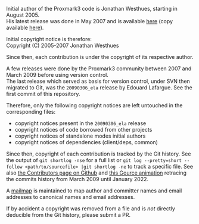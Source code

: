 Initial author of the Proxmark3 code is Jonathan Westhues, starting in August 2005.  
His latest release was done in May 2007 and is available [here](https://cq.cx/dl/proxmark3-may23-2007.zip) (copy available [here](http://proxmark.org/files/J.Westhues/)).

Initial copyright notice is therefore:  
Copyright (C) 2005-2007 Jonathan Westhues

Since then, each contribution is under the copyright of its respective author.

A few releases were done by the Proxmark3 community between 2007 and March 2009 before using version control.  
The last release which served as basis for version control, under SVN then migrated to Git, was the `20090306_ela` release by Edouard Lafargue. See the first commit of this repository.

Therefore, only the following copyright notices are left untouched in the corresponding files:
- copyright notices present in the `20090306_ela` release
- copyright notices of code borrowed from other projects
- copyright notices of standalone modes initial authors
- copyright notices of dependencies (client/deps, common)

Since then, copyright of each contribution is tracked by the Git history. See the output of `git shortlog -nse` for a full list or `git log --pretty=short --follow <path/to/sourcefile> |git shortlog -ne` to track a specific file. See also [the Contributors page on Github](https://github.com/RfidResearchGroup/proxmark3/graphs/contributors) and [this Gource animation](https://www.youtube.com/watch?v=N7vpk0iIq9s) retracing the commits history from March 2009 until January 2022.

A [mailmap](.mailmap) is maintained to map author and committer names and email addresses to canonical names and email addresses.

If by accident a copyright was removed from a file and is *not* directly deducible from the Git history, please submit a PR.
